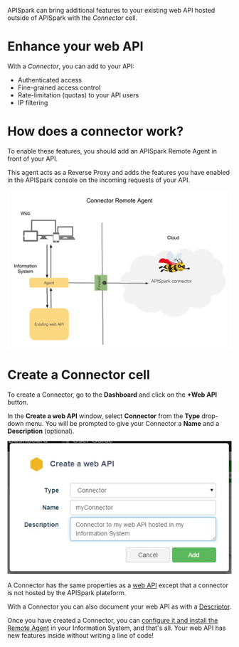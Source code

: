 
APISpark can bring additional features to your existing web API hosted outside of APISpark with the *Connector* cell.

# Enhance your web API

With a *Connector*, you can add to your API:
* Authenticated access  
* Fine-grained access control  
* Rate-limitation (quotas) to your API users  
* IP filtering

# How does a connector work?

To enable these features, you should add an APISpark Remote Agent in front of your API.

This agent acts as a Reverse Proxy and adds the features you have enabled in the APISpark console on the incoming requests of your API.

![APISPark remote agent](images/apispark-remote-agent.jpg "APISPark remote agent")

# Create a Connector cell

To create a Connector, go to the **Dashboard** and click on the **+Web API** button.

In the **Create a web API** window, select **Connector** from the **Type** drop-down menu. You will be prompted to give your Connector a **Name** and a **Description** (optional).

![Create a connector](images/create-connector.jpg "Create a connector")

A Connector has the same properties as a [web API](technical-resources/apispark/guide/create/overview "Web API") except that a connector is not hosted by the APISpark plateform.

With a Connector you can also document your web API as with a [Descriptor](technical-resources/apispark/guide/document/overview "Descriptor").

Once you have created a Connector, you can [configure it and install the Remote Agent](technical-resources/apispark/guide/manage/remote-agent "Remote Agent") in your Information System, and that's all. Your web API has new features inside without writing a line of code!
